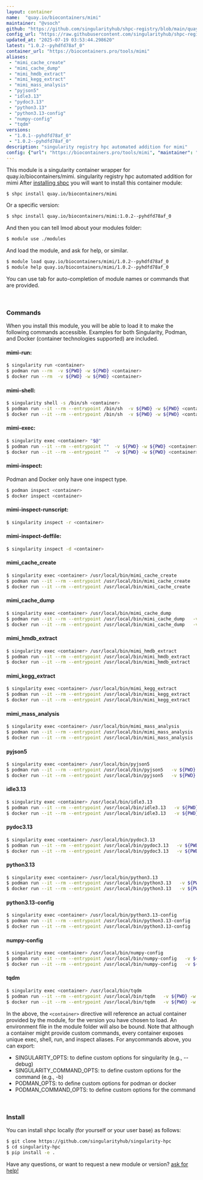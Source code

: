 ```yaml
---
layout: container
name:  "quay.io/biocontainers/mimi"
maintainer: "@vsoch"
github: "https://github.com/singularityhub/shpc-registry/blob/main/quay.io/biocontainers/mimi/container.yaml"
config_url: "https://raw.githubusercontent.com/singularityhub/shpc-registry/main/quay.io/biocontainers/mimi/container.yaml"
updated_at: "2025-07-19 03:53:44.298620"
latest: "1.0.2--pyhdfd78af_0"
container_url: "https://biocontainers.pro/tools/mimi"
aliases:
 - "mimi_cache_create"
 - "mimi_cache_dump"
 - "mimi_hmdb_extract"
 - "mimi_kegg_extract"
 - "mimi_mass_analysis"
 - "pyjson5"
 - "idle3.13"
 - "pydoc3.13"
 - "python3.13"
 - "python3.13-config"
 - "numpy-config"
 - "tqdm"
versions:
 - "1.0.1--pyhdfd78af_0"
 - "1.0.2--pyhdfd78af_0"
description: "singularity registry hpc automated addition for mimi"
config: {"url": "https://biocontainers.pro/tools/mimi", "maintainer": "@vsoch", "description": "singularity registry hpc automated addition for mimi", "latest": {"1.0.2--pyhdfd78af_0": "sha256:8c19ef7db5e28f3463823dd63249bf83db991bb42346303be5f97de47ef9945b"}, "tags": {"1.0.1--pyhdfd78af_0": "sha256:9a5940ef0375972dae3c12565c84362ece0fd0009a0816b7e131967bb44c1132", "1.0.2--pyhdfd78af_0": "sha256:8c19ef7db5e28f3463823dd63249bf83db991bb42346303be5f97de47ef9945b"}, "docker": "quay.io/biocontainers/mimi", "aliases": {"mimi_cache_create": "/usr/local/bin/mimi_cache_create", "mimi_cache_dump": "/usr/local/bin/mimi_cache_dump", "mimi_hmdb_extract": "/usr/local/bin/mimi_hmdb_extract", "mimi_kegg_extract": "/usr/local/bin/mimi_kegg_extract", "mimi_mass_analysis": "/usr/local/bin/mimi_mass_analysis", "pyjson5": "/usr/local/bin/pyjson5", "idle3.13": "/usr/local/bin/idle3.13", "pydoc3.13": "/usr/local/bin/pydoc3.13", "python3.13": "/usr/local/bin/python3.13", "python3.13-config": "/usr/local/bin/python3.13-config", "numpy-config": "/usr/local/bin/numpy-config", "tqdm": "/usr/local/bin/tqdm"}}
---
```


This module is a singularity container wrapper for quay.io/biocontainers/mimi.
singularity registry hpc automated addition for mimi
After [installing shpc](#install) you will want to install this container module:


```bash
$ shpc install quay.io/biocontainers/mimi
```

Or a specific version:

```bash
$ shpc install quay.io/biocontainers/mimi:1.0.2--pyhdfd78af_0
```

And then you can tell lmod about your modules folder:

```bash
$ module use ./modules
```

And load the module, and ask for help, or similar.

```bash
$ module load quay.io/biocontainers/mimi/1.0.2--pyhdfd78af_0
$ module help quay.io/biocontainers/mimi/1.0.2--pyhdfd78af_0
```

You can use tab for auto-completion of module names or commands that are provided.

<br>

### Commands

When you install this module, you will be able to load it to make the following commands accessible.
Examples for both Singularity, Podman, and Docker (container technologies supported) are included.

#### mimi-run:

```bash
$ singularity run <container>
$ podman run --rm  -v ${PWD} -w ${PWD} <container>
$ docker run --rm  -v ${PWD} -w ${PWD} <container>
```

#### mimi-shell:

```bash
$ singularity shell -s /bin/sh <container>
$ podman run --it --rm --entrypoint /bin/sh  -v ${PWD} -w ${PWD} <container>
$ docker run --it --rm --entrypoint /bin/sh  -v ${PWD} -w ${PWD} <container>
```

#### mimi-exec:

```bash
$ singularity exec <container> "$@"
$ podman run --it --rm --entrypoint ""  -v ${PWD} -w ${PWD} <container> "$@"
$ docker run --it --rm --entrypoint ""  -v ${PWD} -w ${PWD} <container> "$@"
```

#### mimi-inspect:

Podman and Docker only have one inspect type.

```bash
$ podman inspect <container>
$ docker inspect <container>
```

#### mimi-inspect-runscript:

```bash
$ singularity inspect -r <container>
```

#### mimi-inspect-deffile:

```bash
$ singularity inspect -d <container>
```


#### mimi_cache_create

```bash
$ singularity exec <container> /usr/local/bin/mimi_cache_create
$ podman run --it --rm --entrypoint /usr/local/bin/mimi_cache_create   -v ${PWD} -w ${PWD} <container> -c " $@"
$ docker run --it --rm --entrypoint /usr/local/bin/mimi_cache_create   -v ${PWD} -w ${PWD} <container> -c " $@"
```


#### mimi_cache_dump

```bash
$ singularity exec <container> /usr/local/bin/mimi_cache_dump
$ podman run --it --rm --entrypoint /usr/local/bin/mimi_cache_dump   -v ${PWD} -w ${PWD} <container> -c " $@"
$ docker run --it --rm --entrypoint /usr/local/bin/mimi_cache_dump   -v ${PWD} -w ${PWD} <container> -c " $@"
```


#### mimi_hmdb_extract

```bash
$ singularity exec <container> /usr/local/bin/mimi_hmdb_extract
$ podman run --it --rm --entrypoint /usr/local/bin/mimi_hmdb_extract   -v ${PWD} -w ${PWD} <container> -c " $@"
$ docker run --it --rm --entrypoint /usr/local/bin/mimi_hmdb_extract   -v ${PWD} -w ${PWD} <container> -c " $@"
```


#### mimi_kegg_extract

```bash
$ singularity exec <container> /usr/local/bin/mimi_kegg_extract
$ podman run --it --rm --entrypoint /usr/local/bin/mimi_kegg_extract   -v ${PWD} -w ${PWD} <container> -c " $@"
$ docker run --it --rm --entrypoint /usr/local/bin/mimi_kegg_extract   -v ${PWD} -w ${PWD} <container> -c " $@"
```


#### mimi_mass_analysis

```bash
$ singularity exec <container> /usr/local/bin/mimi_mass_analysis
$ podman run --it --rm --entrypoint /usr/local/bin/mimi_mass_analysis   -v ${PWD} -w ${PWD} <container> -c " $@"
$ docker run --it --rm --entrypoint /usr/local/bin/mimi_mass_analysis   -v ${PWD} -w ${PWD} <container> -c " $@"
```


#### pyjson5

```bash
$ singularity exec <container> /usr/local/bin/pyjson5
$ podman run --it --rm --entrypoint /usr/local/bin/pyjson5   -v ${PWD} -w ${PWD} <container> -c " $@"
$ docker run --it --rm --entrypoint /usr/local/bin/pyjson5   -v ${PWD} -w ${PWD} <container> -c " $@"
```


#### idle3.13

```bash
$ singularity exec <container> /usr/local/bin/idle3.13
$ podman run --it --rm --entrypoint /usr/local/bin/idle3.13   -v ${PWD} -w ${PWD} <container> -c " $@"
$ docker run --it --rm --entrypoint /usr/local/bin/idle3.13   -v ${PWD} -w ${PWD} <container> -c " $@"
```


#### pydoc3.13

```bash
$ singularity exec <container> /usr/local/bin/pydoc3.13
$ podman run --it --rm --entrypoint /usr/local/bin/pydoc3.13   -v ${PWD} -w ${PWD} <container> -c " $@"
$ docker run --it --rm --entrypoint /usr/local/bin/pydoc3.13   -v ${PWD} -w ${PWD} <container> -c " $@"
```


#### python3.13

```bash
$ singularity exec <container> /usr/local/bin/python3.13
$ podman run --it --rm --entrypoint /usr/local/bin/python3.13   -v ${PWD} -w ${PWD} <container> -c " $@"
$ docker run --it --rm --entrypoint /usr/local/bin/python3.13   -v ${PWD} -w ${PWD} <container> -c " $@"
```


#### python3.13-config

```bash
$ singularity exec <container> /usr/local/bin/python3.13-config
$ podman run --it --rm --entrypoint /usr/local/bin/python3.13-config   -v ${PWD} -w ${PWD} <container> -c " $@"
$ docker run --it --rm --entrypoint /usr/local/bin/python3.13-config   -v ${PWD} -w ${PWD} <container> -c " $@"
```


#### numpy-config

```bash
$ singularity exec <container> /usr/local/bin/numpy-config
$ podman run --it --rm --entrypoint /usr/local/bin/numpy-config   -v ${PWD} -w ${PWD} <container> -c " $@"
$ docker run --it --rm --entrypoint /usr/local/bin/numpy-config   -v ${PWD} -w ${PWD} <container> -c " $@"
```


#### tqdm

```bash
$ singularity exec <container> /usr/local/bin/tqdm
$ podman run --it --rm --entrypoint /usr/local/bin/tqdm   -v ${PWD} -w ${PWD} <container> -c " $@"
$ docker run --it --rm --entrypoint /usr/local/bin/tqdm   -v ${PWD} -w ${PWD} <container> -c " $@"
```



In the above, the `<container>` directive will reference an actual container provided
by the module, for the version you have chosen to load. An environment file in the
module folder will also be bound. Note that although a container
might provide custom commands, every container exposes unique exec, shell, run, and
inspect aliases. For anycommands above, you can export:

 - SINGULARITY_OPTS: to define custom options for singularity (e.g., --debug)
 - SINGULARITY_COMMAND_OPTS: to define custom options for the command (e.g., -b)
 - PODMAN_OPTS: to define custom options for podman or docker
 - PODMAN_COMMAND_OPTS: to define custom options for the command

<br>

### Install

You can install shpc locally (for yourself or your user base) as follows:

```bash
$ git clone https://github.com/singularityhub/singularity-hpc
$ cd singularity-hpc
$ pip install -e .
```

Have any questions, or want to request a new module or version? [ask for help!](https://github.com/singularityhub/singularity-hpc/issues)